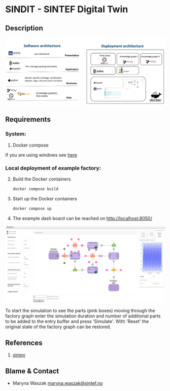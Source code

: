 # SINDIT - SINTEF Digital Twin

## Description

![description](assets/description_sindit.PNG)

## **Requirements**

### System:

1. Docker compose

If you are using windows see [here](https://docs.microsoft.com/en-gb/windows/wsl/install-win10#step-4---download-the-linux-kernel-update-package)

### Local deployment of example factory:

2. Build the Docker containers

	```sh
	docker compose build
	```

3. Start up the Docker containers

    ```sh
	docker compose up
	```
	
4. The example dash board can be reached on [http://localhost:8050/](http://localhost:8050/)


![dash](assets/factory_dash.PNG)

To start the simulation to see the parts (pink boxes) moving through the factory graph enter the simulation duration and number of additional parts to be added to the entry buffer and press 'Simulate'. With 'Reset' the original state of the factory graph can be restored.


## References

1. [simpy](https://pypi.org/project/simpy/)

## Blame & Contact

- Maryna Waszak [<maryna.waszak@sintef.no>](mailto:maryna.waszak@sintef.no)
